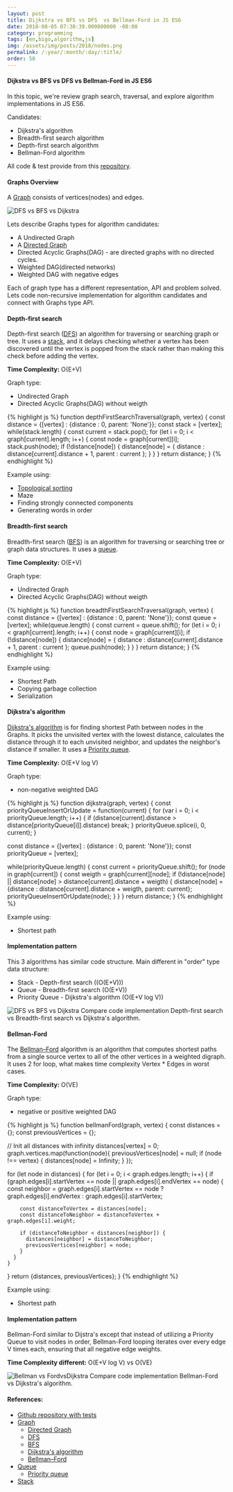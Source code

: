 ```yaml
---
layout: post
title: Dijkstra vs BFS vs DFS  vs Bellman-Ford in JS ES6
date: 2018-08-05 07:38:39.000000000 -08:00
category: programming
tags: [en,bigo,algorithm,js]
img: /assets/img/posts/2018/nodes.png
permalink: /:year/:month/:day/:title/
order: 50
---
```


#### Dijkstra vs BFS vs DFS vs Bellman-Ford in JS ES6

In this topic, we're review graph search, traversal, and explore algorithm implementations in JS ES6.

Candidates:
- Dijkstra's algorithm
- Breadth-first search algorithm
- Depth-first search algorithm
- Bellman-Ford algorithm

All code & test provide from this [repository](https://github.com/aldb/js_algorithms/).

#### Graphs Overview

A [Graph](https://en.wikipedia.org/wiki/Graph_(discrete_mathematics)) consists of vertices(nodes) and edges.

<img src="../../../../assets/img/posts/2018/graph_types.png" class="img-fluid" alt="DFS vs BFS vs Dijkstra">

Lets describe Graphs types for algorithm candidates:
 - A Undirected Graph
 - A [Directed Graph](https://en.wikipedia.org/wiki/Directed_graph)
  - Directed Acyclic Graphs(DAG) - are directed graphs with no directed cycles.
   - Weighted DAG(directed networks)
   - Weighted DAG with negative edges

Each of graph type has a different representation, API and problem solved.
Lets code non-recursive implementation for algorithm candidates and connect with Graphs type API.

#### Depth-first search

Depth-first search ([DFS](https://en.wikipedia.org/wiki/Depth-first_search)) an algorithm for traversing or searching graph or tree. It uses a [stack](https://en.wikipedia.org/wiki/Stack_(abstract_data_type)), and it delays checking whether a vertex has been discovered until the vertex is popped from the stack rather than making this check before adding the vertex.

<b>Time Complexity:</b> O(E+V)

Graph type: 
  -  Undirected Graph
  -  Directed Acyclic Graphs(DAG) without weigth

{% highlight js %}
function depthFirstSearchTraversal(graph, vertex) {
  const distance = {[vertex] : {distance : 0, parent: 'None'}};
  const stack    = [vertex];
  while(stack.length) {
    const current = stack.pop();
    for (let i = 0; i < graph[current].length; i++) {
      const node = graph[current][i];
      stack.push(node);
      if (!distance[node]) {
        distance[node] = {
          distance : distance[current].distance + 1,
          parent   : current
        };
      }
    }
  }
  return distance;
}
{% endhighlight %}

Example using:
- [Topological sorting](https://en.wikipedia.org/wiki/Topological_sorting)
- Maze
- Finding strongly connected components
- Generating words in order

#### Breadth-first search

Breadth-first search ([BFS](https://en.wikipedia.org/wiki/Breadth-first_search)) is an algorithm for traversing or searching tree or graph data structures. It uses a [queue](https://en.wikipedia.org/wiki/Queue_(abstract_data_type)).

<b>Time Complexity:</b> O(E+V)

Graph type: 
  -  Undirected Graph
  -  Directed Acyclic Graphs(DAG) without weigth

{% highlight js %}
function breadthFirstSearchTraversal(graph, vertex) {
  const distance = {[vertex] : {distance : 0, parent: 'None'}};
  const queue    = [vertex];
  while(queue.length) {
    const current = queue.shift();
    for (let i = 0; i < graph[current].length; i++) {
      const node = graph[current][i];
      if (!distance[node]) {
        distance[node] = {
          distance : distance[current].distance + 1,
          parent   : current
        };
        queue.push(node);
      }
    }
  }
  return distance;
}
{% endhighlight %}

Example using:
- Shortest Path
- Copying garbage collection
- Serialization

#### Dijkstra's algorithm

[Dijkstra's algorithm](https://en.wikipedia.org/wiki/Dijkstra%27s_algorithm) is for finding shortest Path between nodes in the Graphs. It picks the unvisited vertex with the lowest distance, calculates the distance through it to each unvisited neighbor, and updates the neighbor's distance if smaller. It uses a [Priority queue](https://en.wikipedia.org/wiki/Priority_queue).

<b>Time Complexity:</b> O(E+V log V)

Graph type: 
-  non-negative weighted DAG

{% highlight js %}
function dijkstra(graph, vertex) {
  const priorityQueueInsertOrUpdate = function(current) {
    for (var i = 0; i < priorityQueue.length; i++) {
      if (distance[current].distance > distance[priorityQueue[i]].distance) break;
    }
    priorityQueue.splice(i, 0, current);
  }

  const distance      = {[vertex] : {distance : 0, parent: 'None'}};
  const priorityQueue = [vertex];

  while(priorityQueue.length) {
    const current = priorityQueue.shift();
    for (node in graph[current]) {
      const weigth = graph[current][node];
      if (!distance[node] || distance[node] > distance[current].distance + weigth) {
        distance[node] = {distance : distance[current].distance + weigth, parent: current};
        priorityQueueInsertOrUpdate(node);
      }
    }
  }
  return distance;
}
{% endhighlight %}

Example using:
- Shortest path

#### Implementation pattern

This 3 algorithms has similar code structure. Main different in "order" type data structure: 
  - Stack - Depth-first search ((O(E+V)))
  - Queue - Breadth-first search (O(E+V))
  - Priority Queue -  Dijkstra's algorithm (O(E+V log V))

<img src="../../../../assets/img/posts/2018/DFSvsBFSvsDijkstra.png" class="img-fluid" alt="DFS vs BFS vs Dijkstra">
Compare code implementation Depth-first search vs Breadth-first search vs Dijkstra's algorithm.

#### Bellman-Ford

The [Bellman–Ford](https://en.wikipedia.org/wiki/Bellman%E2%80%93Ford_algorithm) algorithm is an algorithm that computes shortest paths from a single source vertex to all of the other vertices in a weighted digraph.
It uses 2 for loop, what makes time complexity Vertex * Edges in worst cases.

<b>Time Complexity:</b> O(VE)

Graph type: 
- negative or positive weighted DAG

{% highlight js %}
function bellmanFord(graph, vertex) {
  const distances        = {};
  const previousVertices = {};

  // Init all distances with infinity
  distances[vertex] = 0;
  graph.vertices.map(function(node){
    previousVertices[node] = null;
    if (node !== vertex) {
      distances[node] = Infinity;
    }
  });

  for (let node in distances) {
    for (let i = 0; i < graph.edges.length; i++) {
      if (graph.edges[i].startVertex == node || graph.edges[i].endVertex == node) {
        const neighbor = graph.edges[i].startVertex == node ? graph.edges[i].endVertex : graph.edges[i].startVertex;

        const distanceToVertex = distances[node];
        const distanceToNeighbor = distanceToVertex + graph.edges[i].weight;

        if (distanceToNeighbor < distances[neighbor]) {
          distances[neighbor] = distanceToNeighbor;
          previousVertices[neighbor] = node;
        }
      }
    }
  }
  return {distances, previousVertices};
}
{% endhighlight %}

Example using:
- Shortest path

#### Implementation pattern

Bellman-Ford similar to Dijstra's except that instead of utilizing a Priority Queue to visit nodes in order, Bellman-Ford looping iterates over every edge V times each, ensuring that all negative edge weights.

<b>Time Complexity different:</b> O(E+V log V) vs O(VE)

<img src="../../../../assets/img/posts/2018/Bellman-FordvsDijkstra.png" class="img-fluid" alt="Bellman vs FordvsDijkstra">
Compare code implementation Bellman-Ford vs Dijkstra's algorithm.

#### References:

- [Github repository with tests](https://github.com/aldb/js_algorithms/)
- [Graph](https://en.wikipedia.org/wiki/Graph_(discrete_mathematics))
  - [Directed Graph](https://en.wikipedia.org/wiki/Directed_graph)
  - [DFS](https://en.wikipedia.org/wiki/Depth-first_search)
  - [BFS](https://en.wikipedia.org/wiki/Breadth-first_search)
  - [Dijkstra's algorithm](https://en.wikipedia.org/wiki/Dijkstra%27s_algorithm)
  - [Bellman–Ford](https://en.wikipedia.org/wiki/Bellman%E2%80%93Ford_algorithm)
- [Queue](https://en.wikipedia.org/wiki/Queue_(abstract_data_type))
  - [Priority queue](https://en.wikipedia.org/wiki/Priority_queue)
- [Stack](https://en.wikipedia.org/wiki/Stack_(abstract_data_type))